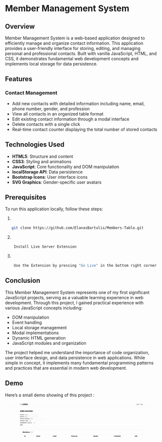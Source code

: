 # Member Management System

## Overview

Member Management System is a web-based application designed to efficiently manage and organize contact information. This application provides a user-friendly interface for storing, editing, and managing personal and professional contacts. Built with vanilla JavaScript, HTML, and CSS, it demonstrates fundamental web development concepts and implements local storage for data persistence.

## Features

### Contact Management

- Add new contacts with detailed information including name, email, phone number, gender, and profession
- View all contacts in an organized table format
- Edit existing contact information through a modal interface
- Delete contacts with a single click
- Real-time contact counter displaying the total number of stored contacts

## Technologies Used

- **HTML5**: Structure and content
- **CSS3**: Styling and animations
- **JavaScript**: Core functionality and DOM manipulation
- **localStorage API**: Data persistence
- **Bootstrap Icons**: User interface icons
- **SVG Graphics**: Gender-specific user avatars

## Prerequisites

To run this application locally, follow these steps:

1.

```bash
   git clone https://github.com/ElanasBartulis/Members-Table.git
```

2.

```bash
    Install Live Server Extension
```

3.

```bash
    Use the Extension by pressing "Go Live" in the bottom right corner

```

## Conclusion

This Member Management System represents one of my first significant JavaScript projects, serving as a valuable learning experience in web development. Through this project, I gained practical experience with various JavaScript concepts including:

- DOM manipulation
- Event handling
- Local storage management
- Modal implementations
- Dynamic HTML generation
- JavaScript modules and organization

The project helped me understand the importance of code organization, user interface design, and data persistence in web applications. While simple in concept, it implements many fundamental programming patterns and practices that are essential in modern web development.

## Demo

Here’s a small demo showing of this project :

![Demo GIF](./gif/members-table.gif)

```

```
